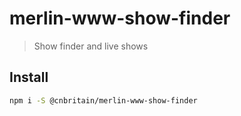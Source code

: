 # merlin-www-show-finder

> Show finder and live shows

## Install

```bash
npm i -S @cnbritain/merlin-www-show-finder
```